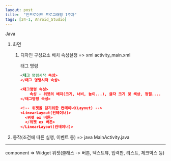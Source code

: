 ```yaml
---
layout: post
title:  "안드로이드 프로그래밍 1주차"
tags: [24-1, Anroid_Studio]
---
```


Java

1. 화면

   1) 디자인 구성요소 배치 속성설정 => xml activity_main.xml

      태그 명령

      ```xml
      <태그 명령시작 속성>  
      </태그 명령시작 속성>
      
      <태그명령 속성> 
          속성 - 위젯의 배치(크기, 너비, 높이...), 글자 크기 및 색상, 정렬....  
      </태그명령 속성>
      
      <!-- 위젯을 담기위한 컨테이너(Layout) -->
      <LinearLayout(컨테이너)>  
      	<위젯 ex 버튼>  
      	</위젯 ex 버튼>
      </LinearLayout(컨테이너)>  
      ```

      

2. 동작(조건에 따른 실행, 이벤트 등) =>  java MainActivity.java

-----

component => Widget 위젯(클래스 -> 버튼, 텍스트뷰, 입력판, 리스트, 체크박스 등)
